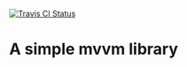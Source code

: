 <p>
    <a href="https://www.travis-ci.com/zhaoky/mvvm">
      <img src="https://travis-ci.com/zhaoky/mvvm.svg?branch=master" alt="Travis CI Status"/>
    </a>
<p>

# A simple mvvm library
